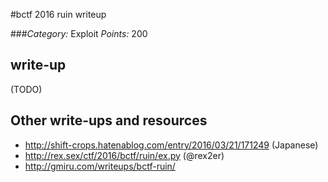 #bctf 2016 ruin writeup

###*Category:* Exploit *Points:* 200 


## write-up

(TODO)

## Other write-ups and resources
* <http://shift-crops.hatenablog.com/entry/2016/03/21/171249> (Japanese)
* <http://rex.sex/ctf/2016/bctf/ruin/ex.py> (@rex2er)
* <http://gmiru.com/writeups/bctf-ruin/>
